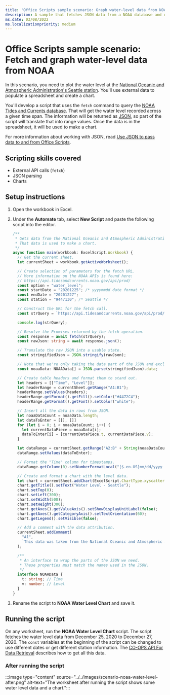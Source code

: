 ```yaml
---
title: 'Office Scripts sample scenario: Graph water-level data from NOAA'
description: A sample that fetches JSON data from a NOAA database and uses it to create a chart.
ms.date: 03/08/2022
ms.localizationpriority: medium
---
```


# Office Scripts sample scenario: Fetch and graph water-level data from NOAA

In this scenario, you need to plot the water level at the [National Oceanic and Atmospheric Administration's Seattle station](https://tidesandcurrents.noaa.gov/stationhome.html?id=9447130). You'll use external data to populate a spreadsheet and create a chart.

You'll develop a script that uses the `fetch` command to query the [NOAA Tides and Currents database](https://tidesandcurrents.noaa.gov/). That will get the water level recorded across a given time span. The information will be returned as [JSON](https://www.w3schools.com/whatis/whatis_json.asp), so part of the script will translate that into range values. Once the data is in the spreadsheet, it will be used to make a chart.

For more information about working with JSON, read [Use JSON to pass data to and from Office Scripts](../../develop/use-json.md).

## Scripting skills covered

- External API calls (`fetch`)
- JSON parsing
- Charts

## Setup instructions

1. Open the workbook in Excel.

1. Under the **Automate** tab, select **New Script** and paste the following script into the editor.

    ```TypeScript
    /**
     * Gets data from the National Oceanic and Atmospheric Administration's Tides and Currents database. 
     * That data is used to make a chart.
     */
    async function main(workbook: ExcelScript.Workbook) {
      // Get the current sheet.
      let currentSheet = workbook.getActiveWorksheet();
    
      // Create selection of parameters for the fetch URL.
      // More information on the NOAA APIs is found here: 
      // https://api.tidesandcurrents.noaa.gov/api/prod/
      const option = "water_level";
      const startDate = "20201225"; /* yyyymmdd date format */
      const endDate = "20201227";
      const station = "9447130"; /* Seattle */
    
      // Construct the URL for the fetch call.
      const strQuery = `https://api.tidesandcurrents.noaa.gov/api/prod/datagetter?product=${option}&begin_date=${startDate}&end_date=${endDate}&datum=MLLW&station=${station}&units=english&time_zone=gmt&application=NOS.COOPS.TAC.WL&format=json`;
    
      console.log(strQuery);
    
      // Resolve the Promises returned by the fetch operation.
      const response = await fetch(strQuery);
      const rawJson: string = await response.json();
    
      // Translate the raw JSON into a usable state.
      const stringifiedJson = JSON.stringify(rawJson);
    
      // Note that we're only taking the data part of the JSON and excluding the metadata.
      const noaaData: NOAAData[] = JSON.parse(stringifiedJson).data;
    
      // Create table headers and format them to stand out.
      let headers = [["Time", "Level"]];
      let headerRange = currentSheet.getRange("A1:B1");
      headerRange.setValues(headers);
      headerRange.getFormat().getFill().setColor("#4472C4");
      headerRange.getFormat().getFont().setColor("white");
    
      // Insert all the data in rows from JSON.
      let noaaDataCount = noaaData.length;
      let dataToEnter = [[], []]
      for (let i = 0; i < noaaDataCount; i++) {
        let currentDataPiece = noaaData[i];
        dataToEnter[i] = [currentDataPiece.t, currentDataPiece.v];
      }
    
      let dataRange = currentSheet.getRange("A2:B" + String(noaaDataCount + 1)); /* +1 to account for the title row */
      dataRange.setValues(dataToEnter);
    
      // Format the "Time" column for timestamps.
      dataRange.getColumn(0).setNumberFormatLocal("[$-en-US]mm/dd/yyyy hh:mm AM/PM;@");
    
      // Create and format a chart with the level data.
      let chart = currentSheet.addChart(ExcelScript.ChartType.xyscatterSmooth, dataRange);
      chart.getTitle().setText("Water Level - Seattle");
      chart.setTop(0);
      chart.setLeft(300);
      chart.setWidth(500);
      chart.setHeight(300);
      chart.getAxes().getValueAxis().setShowDisplayUnitLabel(false);
      chart.getAxes().getCategoryAxis().setTextOrientation(60);
      chart.getLegend().setVisible(false);
    
      // Add a comment with the data attribution.
      currentSheet.addComment(
        "A1",
        `This data was taken from the National Oceanic and Atmospheric Administration's Tides and Currents database on ${new Date(Date.now())}.`
      );
    
      /**
       * An interface to wrap the parts of the JSON we need.
       * These properties must match the names used in the JSON.
       */ 
      interface NOAAData {
        t: string; // Time
        v: number; // Level
      }
    }
    ```

1. Rename the script to **NOAA Water Level Chart** and save it.

## Running the script

On any worksheet, run the **NOAA Water Level Chart** script. The script fetches the water level data from December 25, 2020 to December 27, 2020. The `const` variables at the beginning of the script can be changed to use different dates or get different station information. The [CO-OPS API For Data Retrieval](https://api.tidesandcurrents.noaa.gov/api/prod/) describes how to get all this data.

### After running the script

:::image type="content" source="../../images/scenario-noaa-water-level-after.png" alt-text="The worksheet after running the script shows some water level data and a chart.":::
